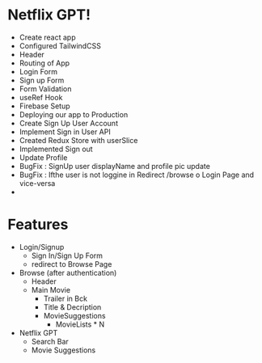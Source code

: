# Netflix GPT!

- Create react app
- Configured TailwindCSS
- Header
- Routing of App
- Login Form
- Sign up Form
- Form Validation
- useRef Hook
- Firebase Setup
- Deploying our app to Production
- Create Sign Up User Account
- Implement Sign in User API
- Created Redux Store with userSlice
- Implemented Sign out
- Update Profile
- BugFix : SignUp user  displayName and profile pic update
- BugFix : Ifthe user is not loggine in Redirect /browse o Login Page and vice-versa
- 


# Features
- Login/Signup
    - Sign In/Sign Up Form
    - redirect to Browse Page
- Browse (after authentication)
    - Header
    - Main Movie
        - Trailer in Bck
        - Title & Decription
        - MovieSuggestions
            - MovieLists * N
- Netflix GPT
    - Search Bar
    - Movie Suggestions